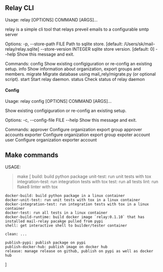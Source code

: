 ## Relay CLI
Usage: relay [OPTIONS] COMMAND [ARGS]...

  relay is a simple cli tool that relays preveil emails to a configurable
  smtp server

Options:
  -p, --store-path FILE    Path to sqlite store.  [default: /Users/sk/mail-
                           relay/relay.sqlite]
  --store-version INTEGER  sqlite store version.  [default: 0]
  --help                   Show this message and exit.

Commands:
  config   Show existing configiguration or re-config an existing setup.
  info     Show information about organization, export groups and members.
  migrate  Migrate database using mail_rely/migrate.py (or optional script).
  start    Start relay daemon.
  status   Check status of relay daemon

#### Config
Usage: relay config [OPTIONS] COMMAND [ARGS]...

  Show existing configiguration or re-config an existing setup.

Options:
  -c, --config-file FILE
  --help                  Show this message and exit.

Commands:
  approver  Configure organization export group approver accounts
  exporter  Configure organization export group expoter account
  user      Configure organization exporter account

## Make commands
USAGE:
> make [
	build: build python package
	unit-test: run unit tests with tox
	integration-test: run integration tests with tox
	test: run all tests
	lint: run flake8 linter with tox

	docker-build: build python package in a linux container
	docker-unit-test: run unit tests with tox in a linux container
	docker-integration-test: run integration tests with tox in a linux container
	docker-test: run all tests in a linux container
	docker-build-runtime: build docker image `relay:0.1.10` that has installed mail-relay pacakge pulled from pypi
	shell: get interactive shell to builder/tester container

	clean: ...

	publish-pypi: publish package on pypi
	publish-docker-hub: publish image on docker hub
	release: manage release on github, publish on pypi as well as docker hub
]
